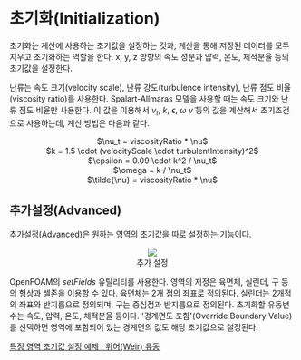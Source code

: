 # 초기화(Initialization)

초기화는 계산에 사용하는 초기값을 설정하는 것과, 계산을 통해 저장된 데이터를 모두 지우고 초기화하는 역할을 한다. x, y, z 방향의 속도 성분과 압력, 온도, 체적분율 등의 초기값을 설정한다.

난류는 속도 크기(velocity scale), 난류 강도(turbulence intensity), 난류 점도 비율(viscosity ratio)를 사용한다. Spalart-Allmaras 모델을 사용할 때는 속도 크기와 난류 점도 비율만 사용한다. 이 값을 이용해서 $\nu_t$, $k$, $\epsilon$, $\omega$ $\tilde{\nu}$ 등의 값을 계산해서 초기조건으로 사용하는데, 계산 방법은 다음과 같다.

<center>$\nu_t = viscosityRatio * \nu$</center>

<center>$k = 1.5 \cdot (velocityScale \cdot turbulentIntensity)^2$</center>

<center>$\epsilon = 0.09 \cdot k^2 / \nu_t$</center>

<center>$\omega = k / \nu_t$</center>

<center>$\tilde{\nu} = viscosityRatio * \nu$</center>

## 추가설정(Advanced)

추가설정(Advanced)은 원하는 영역의 초기값을 따로 설정하는 기능이다.

<center><img src="https://github.com/nextfoam/baram-pages/raw/main/screenshots/pic/setfield.png"><br>추가 설정</center>

OpenFOAM의 _setFields_ 유틸리티를 사용한다. 영역의 지정은 육면체, 실린더, 구 등의 형상과 셀존을 이용할 수 있다. 육면체는 2개 점의 좌표로 정의된다. 실린더는 2개점의 좌표와 반지름으로 정의되며, 구는 중심점과 반지름으로 정의된다. 초기화할 유동변수는 속도, 압력, 온도, 체적분율 등이다. '경계면도 포함'(Override Boundary Value)를 선택하면 영역에 포함되어 있는 경계면의 값도 해당 초기값으로 설정된다.

[특정 영역 초기값 설정 예제 : 위어(Weir) 유동](https://baramcfd.org/flow_tutorial/multiphase.ko/#weir)





